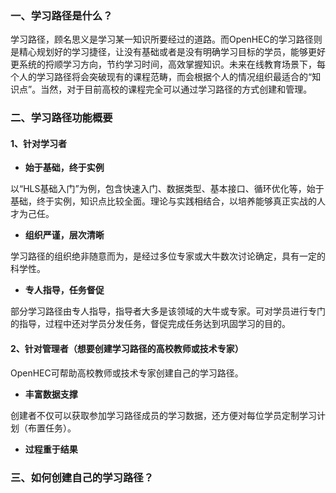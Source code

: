 ### 一、学习路径是什么？

学习路径，顾名思义是学习某一知识所要经过的道路。而OpenHEC的学习路径则是精心规划好的学习捷径，让没有基础或者是没有明确学习目标的学员，能够更好更系统的捋顺学习方向，节约学习时间，高效掌握知识。未来在线教育场景下，每个人的学习路径将会突破现有的课程范畴，而会根据个人的情况组织最适合的“知识点”。当然，对于目前高校的课程完全可以通过学习路径的方式创建和管理。

### 二、学习路径功能概要

#### 1、针对学习者

* **始于基础，终于实例**

以“HLS基础入门”为例，包含快速入门、数据类型、基本接口、循环优化等，始于基础，终于实例，知识点比较全面。理论与实践相结合，以培养能够真正实战的人才为己任。

* **组织严谨，层次清晰**

学习路径的组织绝非随意而为，是经过多位专家或大牛数次讨论确定，具有一定的科学性。

* **专人指导，任务督促**

部分学习路径由专人指导，指导者大多是该领域的大牛或专家。可对学员进行专门的指导，过程中还对学员分发任务，督促完成任务达到巩固学习的目的。

#### 2、针对管理者（想要创建学习路径的高校教师或技术专家）

OpenHEC可帮助高校教师或技术专家创建自己的学习路径。

* **丰富数据支撑**

创建者不仅可以获取参加学习路径成员的学习数据，还方便对每位学员定制学习计划（布置任务）。

* **过程重于结果**



### 三、如何创建自己的学习路径？



